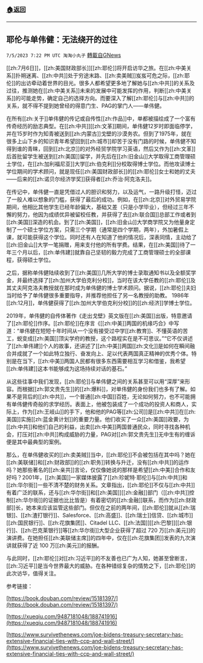 ###  [:house:返回](README.md)
---


## 耶伦与单伟健：无法绕开的过往
`7/5/2023 7:22 PM UTC 淘淘小丸子` [轉載自GNews](https://gnews.org/articles/1439645)

[[zh:7月6日]]，[[zh:美国财政部长]][[zh:耶伦]]将开启访华之旅。在[[zh:中美关系]]扑朔迷离、[[zh:中共]]处于穷途末路、[[zh:卖美贼]]岌岌可危之际，[[zh:耶伦]]的出访牵动着世界的目光。很多人都希望更多地了解她与[[zh:中共]]的关系及过往，推测她在[[zh:中美关系]]未来的发展中可能发挥的作用，判断[[zh:中美关系]]的可能走势，确定自己的选择方向。而要深入了解[[zh:耶伦]]与[[zh:中共]]的关系，就不得不提到她曾经的得意门生、PAG的掌门人——单伟健。

在所有[[zh:关于]]单伟健的传记或自传性[[zh:作品]]中，单都被描绘成了一个富有传奇经历的励志典型。在[[zh:中共]][[zh:文革]]期间，单伟健12岁时即面临停学，并在15岁时作为知青被送到[[zh:内蒙古]]戈壁的沙漠务农。但到了1975年，就在很多上山下乡的知识青年希望回到[[zh:城市]]却苦于没有门路的时候，单伟健不知得到谁的青睐，回到[[zh:北京]]的对外经贸学院学习英语，然后又作为[[zh:文革]]后首批留学生被送到[[zh:美国]]留学，并先后在[[zh:旧金山]]大学取得工商管理硕士学位，在[[zh:加利福尼亚]]大学[[zh:伯克利]]分校取得博士学位。而他攻读博士学位期间的学术顾问，就是现任[[zh:美国财政部长]]的[[zh:耶伦]]女士和她的丈夫——后来的[[zh:诺贝尔经济学奖]]获得者[[zh:乔治·阿克洛夫]]。

在传记中，单伟健一直是凭借过人的胆识和努力，以及运气，一路升级打怪，迈过了一般人难以想象的门槛，获得了最后的成功。例如，在[[zh:北京]]对外贸易学院期间，他相比其他学生已经年龄偏大，基础又差（只是小学毕业），但经过三年不懈的努力，他因为成绩优异被留校任教，并获得了去[[zh:联合国]]总部工作或者到[[zh:美国]]深造的机会。到了[[zh:美国]]，[[zh:旧金山]]大学商学院又为他量身定制了一个硕士学位方案，只需三个学期（通常是四个学期，两年），外加暑假上课，就可能获得这个学位。同时还有人在知道了他的情况后，深表同情，主动给了[[zh:旧金山]]大学一笔捐赠，用来支付他的所有学费。结果，在[[zh:美国]]待了一年三个月以后，[[zh:单伟建]]就靠自己坚韧的毅力完成了工商管理硕士的全部课程，获得硕士学位。

之后，据称单伟健陆续收到了[[zh:美国]]几所大学的博士录取通知书以及全额奖学金，并最终选择了[[zh:加州大学伯克利分校]]，当时在该大学任教的[[zh:耶伦]]及其丈夫阿克洛夫教授就在那时成为单伟健的博士学术顾问。据说，[[zh:耶伦]]夫妇当时给予了单伟健很多重要指导，并推荐他担任了另一名教授的助教。 1986年[[zh:12月]]，单伟健获得了[[zh:加州大学伯克利分校]]的[[zh:经济]]学博士学位。

2019年，单伟健的自传体著作《走出戈壁》英文版在[[zh:美国]]出版，特意邀请了[[zh:耶伦]]作序。[[zh:耶伦]]在序言《[[zh:中美]]两国的机缘巧合》中写道：“单伟健在短短十年时间从一个没有接受过中学[[zh:教育]]、不懂英语的苦工，蜕变成[[zh:美国]]顶尖学府的教授，这个路程实在是不可思议。”“它不仅讲述了[[zh:单伟建]]个人的故事，还讲述了[[zh:中美]]两国[[zh:文化]]是如何在瞬间融合并成就了一个如此特立独行、奋发向上、足以代表两国真正精神的优秀个体。特别是在当下，[[zh:中美]]两国人民都有很多东西需要相互学习和借鉴，我希望[[zh:单伟建]]这本书能够成为这场持续对话的基石。”

从这些往事中我们发现，[[zh:耶伦]]与单伟健之间的关系甚至可以用“深厚”来形容。而根据[[zh:郭文贵先生]]的[[zh:爆料]]，对单伟健的身份我们也多有了解。如果不是背后的[[zh:中共]]，一个普通[[zh:中国]]百姓，无论如何努力，也不可能拥有单伟健传奇般的求学经历。表面上，他被包装成了一个成功的投资人和商人，实际上，作为[[zh:王岐山]]的手下，他和他的PAG等[[zh:公司]]是[[zh:中共]]在[[zh:美国]]实施[[zh:蓝金黄计划]]的重要力量。他们收买了一众[[zh:美国]]政要，为[[zh:中共]]和他们自己的利益，出卖[[zh:中美]]两国普通民众，同时寻找各种机会，打压对[[zh:中共]]构成威胁的力量，PAG对[[zh:郭文贵先生]]无中生有的缠诉便是其中最典型的案例。

那么，在单伟健收买的[[zh:卖美贼]]当中，[[zh:耶伦]]不会被包括在其中吗？她在[[zh:美联储]]和[[zh:财政部]]的[[zh:职务]]转换与升迁，没有[[zh:中共]]的运作吗？她那些著名的[[zh:亲共]]言论，仅仅像她说的那样是希望[[zh:中美]]合作和友好吗？2001年，[[zh:美国]]一家媒体披露了[[zh:珍妮特·耶伦]]与[[zh:中共]]和[[zh:华尔街]]一些不清不楚的财务关系。文章指出，[[zh:耶伦]]不仅与[[zh:中共]]有着广泛的联系，还与[[zh:华尔街]]和[[zh:美国]][[zh:金融]]部门（[[zh:中共]]控制[[zh:华尔街]]的证据也比比皆是）有着密切的[[zh:金融]]联系，而作为[[zh:财政部]]长，她本来应该监管这些部门。但仅在之前的两年间，[[zh:耶伦]]就从[[zh:瑞银]]、[[zh:渣打银行]]、Salesforce、[[zh:高盛]]、[[zh:瑞士]]信贷、[[zh:城市]][[zh:国民银行]]、[[zh:花旗集团]]、Citadel LLC、[[zh:法国]][[zh:巴黎]][[zh:银行]]、[[zh:巴克莱银行]]等[[zh:华尔街]]大型企业获得了超过 720 万[[zh:美元]]的演讲费。在她担任[[zh:美联储主席]]的四年中，仅在[[zh:花旗集团]]发表的九次演讲就获得了近 100 万[[zh:美元]]的报酬。

与此同时，[[zh:耶伦]]对[[zh:习近平]]的不友善也已广为人知，她甚至曾断言，[[zh:习近平]]是当今世界最大的威胁。在各种错综复杂的情势之下，[[zh:耶伦]]的此次访华，值得关注。

参考链接： 

 
[https://book.douban.com/review/15181397/](https://book.douban.com/review/15181397/)

[https://xueqiu.com/9487181048/188741916](https://xueqiu.com/9487181048/188741916)

[https://www.survivethenews.com/joe-bidens-treasury-secretary-has-extensive-financial-ties-with-ccp-and-wall-street/](https://www.survivethenews.com/joe-bidens-treasury-secretary-has-extensive-financial-ties-with-ccp-and-wall-street/)
